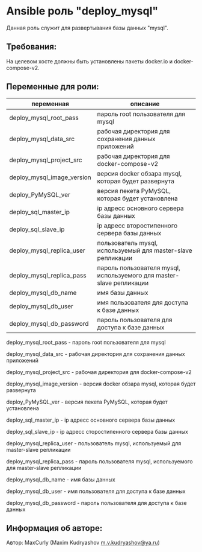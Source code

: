 Ansible роль "deploy_mysql"
=========

Данная роль служит для развертывания базы данных "mysql".

Требования:
-----------

На целевом хосте должны быть установлены пакеты docker.io и docker-compose-v2.

Переменные для роли:
--------------------

| переменная                 | описание                                                             |
|----------------------------|----------------------------------------------------------------------|
| deploy_mysql_root_pass     | пароль root пользователя для mysql                                   |
| deploy_mysql_data_src      | рабочая директория для сохранения данных приложений                  |
| deploy_mysql_project_src   | рабочая директория для docker-compose-v2                             |
| deploy_mysql_image_version | версия docker обзара mysql, которая будет развернута                 |
| deploy_PyMySQL_ver         | версия пекета PyMySQL, которая будет установлена                     |
| deploy_sql_master_ip       | ip адресс основного сервера базы данных                              |
| deploy_sql_slave_ip        | ip адресс второстипенного сервера базы данных                        |
| deploy_mysql_replica_user  | пользователь mysql, используемый для master-slave репликации         |
| deploy_mysql_replica_pass  | пароль пользователя mysql, используемого для master-slave репликации |
| deploy_mysql_db_name       | имя базы данных                                                      |
| deploy_mysql_db_user       | имя пользователя для доступа к базе данных                           |
| deploy_mysql_db_password   | пароль пользователя для доступа к базе данных                        |





deploy_mysql_root_pass           - пароль root пользователя для mysql

deploy_mysql_data_src            - рабочая директория для сохранения данных приложений

deploy_mysql_project_src         - рабочая директория для docker-compose-v2

deploy_mysql_image_version       - версия docker обзара mysql, которая будет развернута

deploy_PyMySQL_ver               - версия пекета PyMySQL, которая будет установлена

deploy_sql_master_ip             - ip адресс основного сервера базы данных

deploy_sql_slave_ip              - ip адресс сторостипенного сервера базы данных

deploy_mysql_replica_user        - пользователь mysql, используемый для master-slave репликации

deploy_mysql_replica_pass        - пароль пользователя mysql, используемого для master-slave репликации

deploy_mysql_db_name             - имя базы данных 

deploy_mysql_db_user             - имя пользователя для доступа к базе данных

deploy_mysql_db_password         - пароль пользователя для доступа к базе данных

Информация об авторе:
---------------------

Автор: MaxCurly (Maxim Kudryashov m.v.kudryashov@ya.ru)